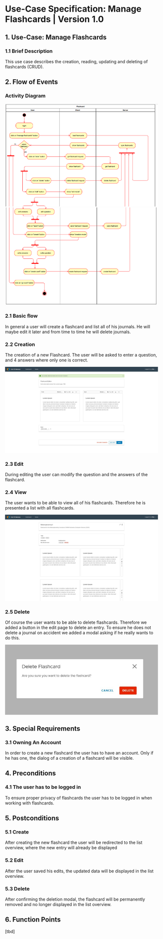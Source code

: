 # Use-Case Specification: Manage Flashcards | Version 1.0
## 1. Use-Case: Manage Flashcards
### 1.1 Brief Description
This use case describes the creation, reading, updating and deleting of flashcards (CRUD).

## 2. Flow of Events
### Activity Diagram
![activity diagram part1](AC_part1.PNG)
![activity diagram part2](AC_part2.png)

### 2.1 Basic flow
In general a user will create a flashcard and list all of his journals. He will maybe edit it later and from time to time he will delete journals.

### 2.2 Creation
The creation of a new Flashcard. The user will be asked to enter a question, and 4 answers where only one is correct.

![create flashcard](Flashcard_editor.jpg)

### 2.3 Edit
During editing the user can modify the question and the answers of the flashcard.

### 2.4 View
The user wants to be able to view all of his flashcards. Therefore he is presented a list with all flashcards.

![list flashcard](Flashcard_list.jpg)

### 2.5 Delete
Of course the user wants to be able to delete flashcards. Therefore we added a button in the edit page to delete an entry. To ensure he does not delete a journal on accident we added a modal asking if he really wants to do this.

![delete flashcard](Delete_Flashcard.jpg)

## 3. Special Requirements
### 3.1 Owning An Account
In order to create a new flashcard the user has to have an account. Only if he has one, the dialog of a creation of a flashcard will be visible.

## 4. Preconditions
### 4.1 The user has to be logged in
To ensure proper privacy of flashcards the user has to be logged in when working with flashcards.

## 5. Postconditions
### 5.1 Create
After creating the new flashcard the user will be redirected to the list overview, where the new entry will already be displayed

### 5.2 Edit
After the user saved his edits, the updated data will be displayed in the list overview.

### 5.3 Delete
After confirming the deletion modal, the flashcard will be permanently removed and no longer displayed in the list overview.

## 6. Function Points
[tbd]

